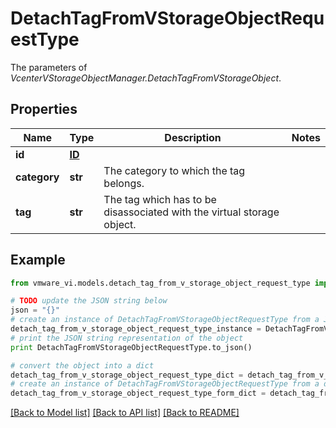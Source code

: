 # DetachTagFromVStorageObjectRequestType

The parameters of *VcenterVStorageObjectManager.DetachTagFromVStorageObject*. 

## Properties
Name | Type | Description | Notes
------------ | ------------- | ------------- | -------------
**id** | [**ID**](ID.md) |  | 
**category** | **str** | The category to which the tag belongs.  | 
**tag** | **str** | The tag which has to be disassociated with the virtual storage object.  | 

## Example

```python
from vmware_vi.models.detach_tag_from_v_storage_object_request_type import DetachTagFromVStorageObjectRequestType

# TODO update the JSON string below
json = "{}"
# create an instance of DetachTagFromVStorageObjectRequestType from a JSON string
detach_tag_from_v_storage_object_request_type_instance = DetachTagFromVStorageObjectRequestType.from_json(json)
# print the JSON string representation of the object
print DetachTagFromVStorageObjectRequestType.to_json()

# convert the object into a dict
detach_tag_from_v_storage_object_request_type_dict = detach_tag_from_v_storage_object_request_type_instance.to_dict()
# create an instance of DetachTagFromVStorageObjectRequestType from a dict
detach_tag_from_v_storage_object_request_type_form_dict = detach_tag_from_v_storage_object_request_type.from_dict(detach_tag_from_v_storage_object_request_type_dict)
```
[[Back to Model list]](../README.md#documentation-for-models) [[Back to API list]](../README.md#documentation-for-api-endpoints) [[Back to README]](../README.md)


